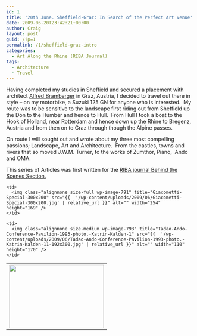 ```yaml
---
id: 1
title: '20th June. Sheffield-Graz: In Search of the Perfect Art Venue'
date: 2009-06-20T23:42:21+00:00
author: Craig
layout: post
guid: /?p=1
permalink: /1/sheffield-graz-intro
categories:
  - Art Along the Rhine (RIBA Journal)
tags:
  - Architecture
  - Travel
---
```

Having completed my studies in Sheffield and secured a placement with architect <a title="Bramberger-architects" href="http://http://www.bramberger-architects.at" target="_blank">Alfred Bramberger</a> in Graz, Austria, I decided to travel out there in style &#8211; on my motorbike, a Suzuki 125 GN for anyone who is interested.  My route was to be sensitive to the landscape first riding out from Sheffield up the Don to the Humber and hence to Hull.  From Hull I took a boat to the Hook of Holland, near Rotterdam and hence down up the Rhine to Bregenz, Austria and from then on to Graz through though the Alpine passes.

On route I will sought out and wrote about my three most compelling passions; Landscape, Art and Architecture.  From the castles, towns and rivers that so moved J.W.M. Turner, to the works of Zumthor, Piano,  Ando and OMA.

This series of Articles was first written for the <a title="RIBA Journal Blog" href="http://www.ribajournal.com/blog/" target="_blank">RIBA journal Behind the Scenes Section.</a>

<table border="0">
  <tr>
    <td>
      <img class="alignnone size-medium wp-image-792" title="Outside Columba - Julien Paul" src="{{  '/wp-content/uploads/2009/06/Outside-Columba-Julien-Paul1-300x200.jpg' | relative_url }}" alt="" width="254" height="170"  />
    </td>
    
    <td>
      <img class="alignnone size-full wp-image-791" title="Giacometti-Special-300x200" src="{{  '/wp-content/uploads/2009/06/Giacometti-Special-300x200.jpg' | relative_url }}" alt="" width="254" height="169" />
    </td>
    
    <td>
      <img class="alignnone size-medium wp-image-793" title="Tadao-Ando-Conference-Pavilion-1993-photo.-Katrin-Kalden-1" src="{{  '/wp-content/uploads/2009/06/Tadao-Ando-Conference-Pavilion-1993-photo.-Katrin-Kalden-11-192x300.jpg' | relative_url }}" alt="" width="110" height="170" />
    </td>
  </tr>
</table>
